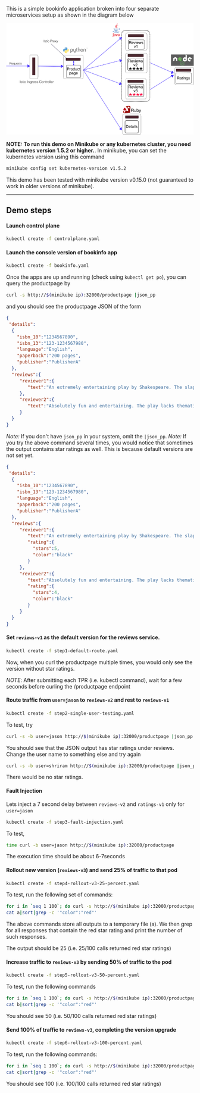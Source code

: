 This is a simple bookinfo application broken into four separate microservices setup as shown in the diagram below

![Bookinfo app](../example-app-bookinfo.png)

**NOTE: To run this demo on Minikube or any kubernetes cluster, you need kubernetes version 1.5.2 or higher.**. In minikube, you can set the kubernetes version using this command

```bash
minikube config set kubernetes-version v1.5.2
```

This demo has been tested with minikube version v0.15.0 (not guaranteed to work in older versions of minikube).

---

## Demo steps

#### Launch control plane

```bash
kubectl create -f controlplane.yaml
```

#### Launch the console version of bookinfo app

```bash
kubectl create -f bookinfo.yaml
```

Once the apps are up and running (check using `kubectl get po`), you can query the productpage by 

```bash
curl -s http://$(minikube ip):32000/productpage |json_pp
````

and you should see the productpage JSON of the form

```json
{
 "details":
  { 
    "isbn_10":"1234567890",
    "isbn_13":"123-1234567980",
    "language":"English",
    "paperback":"200 pages",
    "publisher":"PublisherA"
  },
  "reviews":{
     "reviewer1":{
        "text":"An extremely entertaining play by Shakespeare. The slapstick humour is refreshing!"
     },
     "reviewer2":{
        "text":"Absolutely fun and entertaining. The play lacks thematic depth when compared to other plays by Shakespeare."
     }
  }
}
```

_Note:_ If you don't have `json_pp` in your system, omit the `|json_pp`.
_Note:_ If you try the above command several times, you would notice that sometimes the output contains star ratings as well. This is because default versions are not set yet.

```json
{
 "details":
  { 
    "isbn_10":"1234567890",
    "isbn_13":"123-1234567980",
    "language":"English",
    "paperback":"200 pages",
    "publisher":"PublisherA"
  },
  "reviews":{
     "reviewer1":{
        "text":"An extremely entertaining play by Shakespeare. The slapstick humour is refreshing!",
        "rating":{
          "stars":5,
          "color":"black"
        }
     },
     "reviewer2":{
        "text":"Absolutely fun and entertaining. The play lacks thematic depth when compared to other plays by Shakespeare.",
        "rating":{
          "stars":4,
          "color":"black"
        }
     }
  }
}
```


#### Set `reviews-v1` as the default version for the reviews service.

```bash
kubectl create -f step1-default-route.yaml
```

Now, when you curl the productpage multiple times, you would only see the version without star ratings.

_NOTE_: After submitting each TPR (i.e. kubectl command), wait for a few seconds before curling the /productpage endpoint

#### Route traffic from `user=jason` to `reviews-v2` and rest to `reviews-v1`

```bash
kubectl create -f step2-single-user-testing.yaml
```

To test, try 

```bash
curl -s -b user=jason http://$(minikube ip):32000/productpage |json_pp
```

You should see that the JSON output has star ratings under reviews. Change the user name to something else and try again

```bash
curl -s -b user=shriram http://$(minikube ip):32000/productpage |json_pp
```

There would be no star ratings.

#### Fault Injection

Lets inject a 7 second delay between `reviews-v2` and `ratings-v1` only for `user=jason`

```bash
kubectl create -f step3-fault-injection.yaml
```

To test,

```bash
time curl -b user=jason http://$(minikube ip):32000/productpage
```

The execution time should be about 6-7seconds

<!--- 
kubectl delete -f step3-fault-injection.yaml # Remove delay else you cant proceed to next step

`time curl -s -b user=jason http://$(minikube ip):32000/productpage` should show <1s execution time
--->


#### Rollout new version (`reviews-v3`) and send 25% of traffic to that pod

```bash
kubectl create -f step4-rollout-v3-25-percent.yaml
```

To test, run the following set of commands:

```bash
for i in `seq 1 100`; do curl -s http://$(minikube ip):32000/productpage >>a; echo "" >>a; done
cat a|sort|grep -c '"color":"red"'
```

The above commands store all outputs to a temporary file (a). We then grep for all responses that contain the red star rating and print the number of such responses.

The output should be 25 (i.e. 25/100 calls returned red star ratings)

#### Increase traffic to `reviews-v3` by sending 50% of traffic to the pod

```bash
kubectl create -f step5-rollout-v3-50-percent.yaml
```

To test, run the following commands

```bash
for i in `seq 1 100`; do curl -s http://$(minikube ip):32000/productpage >>b; echo "" >>b; done
cat b|sort|grep -c '"color":"red"'
```

You should see 50 (i.e. 50/100 calls returned red star ratings)

#### Send 100% of traffic to `reviews-v3`, completing the version upgrade

```bash
kubectl create -f step6-rollout-v3-100-percent.yaml
```

To test, run the following commands:

```bash
for i in `seq 1 100`; do curl -s http://$(minikube ip):32000/productpage >>c; echo "" >>c; done
cat c|sort|grep -c '"color":"red"'
```

You should see 100 (i.e. 100/100 calls returned red star ratings)
